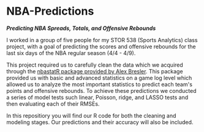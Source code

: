 # NBA-Predictions
***Predicting NBA Spreads, Totals, and Offensive Rebounds***

I worked in a group of five people for my STOR 538 (Sports Analytics) class project, with a goal of predicting the scores and offensive rebounds for the last six days of the NBA regular season (4/4 - 4/9).

This project required us to carefully clean the data which we acquired through the [nbastatR package provided by Alex Bresler](https://www.rdocumentation.org/packages/nbastatR/versions/0.1.10131). This package provided us with basic and advanced statistics on a game log level which allowed us to analyze the most important statistics to predict each team's points and offensive rebounds. To achieve these predictions we conducted a series of model tests such linear, Poisson, ridge, and LASSO tests and then evaluating each of their RMSEs.

In this repositiory you will find our R code for both the cleaning and modeling stages. Our predictions and their accuracy will also be included.
